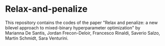 # Relax-and-penalize
This repository contains the codes of the paper "Relax and penalize: a new bilevel approach to mixed-binary hyperparameter optimization" by Marianna De Santis, Jordan Frecon-Deloir, Francesco Rinaldi, Saverio Salzo, Martin Schmidt, Sara Venturini.
